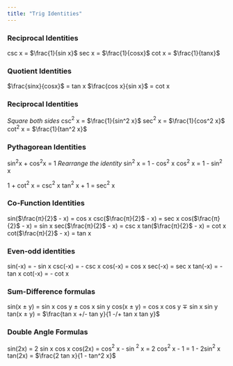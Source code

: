 ```yaml
---
title: "Trig Identities"
---
```

### Reciprocal Identities
csc x = $\frac{1}{sin x}$
sec x = $\frac{1}{cosx}$
cot x = $\frac{1}{tanx}$

### Quotient Identities
$\frac{sinx}{cosx}$ = tan x
$\frac{cos x}{sin x}$ = cot x

### Reciprocal Identities
*Square both sides*
csc$^2$ x = $\frac{1}{sin^2 x}$ 
sec$^2$ x = $\frac{1}{cos^2 x}$
cot$^2$ x = $\frac{1}{tan^2 x}$

### Pythagorean Identities
sin$^2$x + cos$^2$x = 1
*Rearrange the identity*
sin$^2$ x = 1 - cos$^2$ x 
cos$^2$ x = 1 - sin$^2$ x

1 + cot$^2$ x = csc$^2$ x
tan$^2$ x + 1 = sec$^2$ x

### Co-Function Identities

sin($\frac{π}{2}$ - x) = cos x
csc($\frac{π}{2}$ - x) = sec x
cos($\frac{π}{2}$ - x) = sin x
sec($\frac{π}{2}$ - x) = csc x
tan($\frac{π}{2}$ - x) = cot x
cot($\frac{π}{2}$ - x) = tan x

### Even-odd identities

sin(-x) = - sin x
csc(-x) = - csc x
cos(-x) = cos x
sec(-x) = sec x
tan(-x) = - tan x
cot(-x) = - cot x

### Sum-Difference formulas

sin(x $\pm$ y) = sin x cos y $\pm$ cos x sin y
cos(x $\pm$ y) = cos x cos y $\mp$ sin x sin y
tan(x $\pm$ y) = $\frac{tan x +/- tan y}{1 -/+ tan x tan y}$

### Double Angle Formulas
sin(2x) = 2 sin x cos x
cos(2x) = cos$^2$ x - sin $^2$ x
			= 2 cos$^2$ x - 1
			= 1 - 2sin$^2$ x
tan(2x) = $\frac{2 tan x}{1 - tan^2 x}$ 



